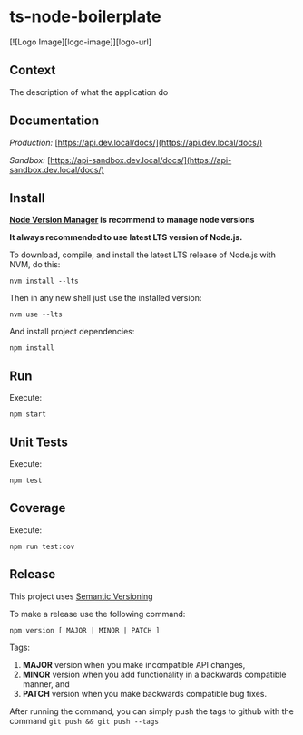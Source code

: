 # ts-node-boilerplate

[![Logo Image][logo-image]][logo-url]

Context
-------

The description of what the application do

Documentation
-------

*Production:* [https://api.dev.local/docs/](https://api.dev.local/docs/)

*Sandbox:* [https://api-sandbox.dev.local/docs/](https://api-sandbox.dev.local/docs/)


Install
-------

**[Node Version Manager](https://github.com/nvm-sh/nvm) is recommend to manage node versions**

**It always recommended to use latest LTS version of Node.js.**

To download, compile, and install the latest LTS release of Node.js with NVM, do this:
```shell script
nvm install --lts
```

Then in any new shell just use the installed version:
```shell script
nvm use --lts
```

And install project dependencies:
```shell script
npm install
```

Run
---

Execute:

```shell script
npm start
```

Unit Tests
----------

Execute:
```shell script
npm test
```

Coverage
----------

Execute:

```shell script
npm run test:cov
```

Release
-------
This project uses [Semantic Versioning](http://semver.org/)

To make a release use the following command:
```shell script
npm version [ MAJOR | MINOR | PATCH ]
```

Tags:
1. **MAJOR** version when you make incompatible API changes,
2. **MINOR** version when you add functionality in a backwards compatible manner, and
3. **PATCH** version when you make backwards compatible bug fixes.

After running the command, you can simply push the tags to github with the command `git push && git push --tags`
